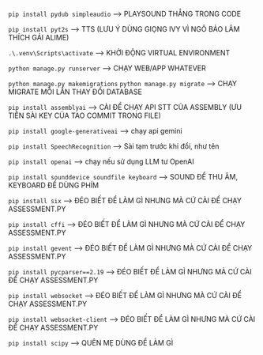 `pip install pydub simpleaudio` --> PLAYSOUND THẲNG TRONG CODE

`pip install pyt2s` --> TTS (LƯU Ý DÙNG GIỌNG IVY VÌ NGÔ BẢO LÂM THÍCH GÁI ALIME)

`.\.venv\Scripts\activate` --> KHỞI ĐỘNG VIRTUAL ENVIRONMENT

`python manage.py runserver` --> CHẠY WEB/APP WHATEVER

`python manage.py makemigrations`
`python manage.py migrate` --> CHẠY MIGRATE MỖI LẦN THAY ĐỔI DATABASE

`pip install assemblyai` --> CÀI ĐỂ CHẠY API STT CỦA ASSEMBLY (ƯU TIÊN SÀI KEY CỦA TAO COMMIT TRONG FILE)

`pip install google-generativeai` --> chạy api gemini

`pip install SpeechRecognition` --> Sài tạm trước khi đổi, như tên

`pip install openai` --> chạy nếu sử dụng LLM tư OpenAI

`pip install sounddevice soundfile keyboard` --> SOUND ĐỂ THU ÂM, KEYBOARD ĐỂ DÙNG PHÍM

`pip install six` --> ĐÉO BIẾT ĐỂ LÀM GÌ NHƯNG MÀ CỨ CÀI ĐỂ CHẠY ASSESSMENT.PY

`pip install cffi` --> ĐÉO BIẾT ĐỂ LÀM GÌ NHƯNG MÀ CỨ CÀI ĐỂ CHẠY ASSESSMENT.PY

`pip install gevent` --> ĐÉO BIẾT ĐỂ LÀM GÌ NHƯNG MÀ CỨ CÀI ĐỂ CHẠY ASSESSMENT.PY

`pip install pycparser==2.19` --> ĐÉO BIẾT ĐỂ LÀM GÌ NHƯNG MÀ CỨ CÀI ĐỂ CHẠY ASSESSMENT.PY

`pip install websocket` --> ĐÉO BIẾT ĐỂ LÀM GÌ NHƯNG MÀ CỨ CÀI ĐỂ CHẠY ASSESSMENT.PY

`pip install websocket-client` --> ĐÉO BIẾT ĐỂ LÀM GÌ NHƯNG MÀ CỨ CÀI ĐỂ CHẠY ASSESSMENT.PY

`pip install scipy` --> QUÊN MẸ DÙNG ĐỂ LÀM GÌ


